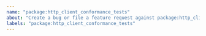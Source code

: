 ```yaml
---
name: "package:http_client_conformance_tests"
about: "Create a bug or file a feature request against package:http_client_conformance_tests."
labels: "package:http_client_conformance_tests"
---
```

